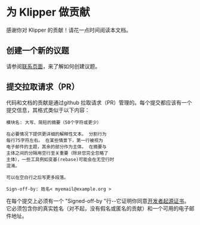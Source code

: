 # 为 Klipper 做贡献

感谢你对 Klipper 的贡献！请花一点时间阅读本文档。

## 创建一个新的议题

请参阅[联系页面](Contact.md)，来了解如何创建议题。

## 提交拉取请求（PR）

代码和文档的贡献是通过github 拉取请求（PR）管理的。每个提交都应该有一个提交信息，其格式类似于以下内容：

```
模块名: 大写、简短的摘要（50个字符或更少）

在必要情况下提供更详细的解释性文本。 分割行为
每行75字符左右。 在某些情景下，第一行被视为
电子邮件的主题，其余的部分作为主体。 在摘要与
主体之间的分隔用空行至关重要（除非您完全忽略了
主体），一些工具例如变基(rebase)可能会在无空行时
混淆。

可以在空白行之后写更多段落。

Sign-off-by: 姓名< myemail@example.org >
```

在每个提交上必须有一个 "Signed-off-by "行--它证明你同意[开发者起源证书](developer-certificate-of-origin)。它必须包含你的真实姓名（对不起，没有假名或匿名的贡献）和一个可用的电子邮件地址。
